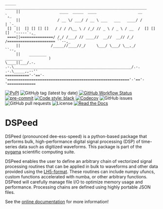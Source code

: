 ```
_____  _________________________________________________________________
     ||                  ____  _____  ____                   __          `,_
     ||                 / __ \/ ___/ / __ \ ___   ___   ____/ /           | `-_
 []  ||  [] [] [] []   / / / /\__ \ / /_/ // _ \ / _ \ / __  /  [] [] []  '-----`-,_
 ====||===============/ /_/ /___/ // ____//  __//  __// /_/ /====================== ``--,_     
     ||              /_____//____//_/     \___/ \___/ \__,_/                              ``--,
     ||    ________                                                        ________            )
\____||___/.-.  .-.\______________________________________________________/.-.  .-.\_____,,--''
==========='-'=='-'========================================================'-'=='-'=============
```
[![PyPI](https://img.shields.io/pypi/v/dspeed?logo=pypi)](https://pypi.org/project/dspeed/)
![GitHub tag (latest by date)](https://img.shields.io/github/v/tag/legend-exp/dspeed?logo=git)
[![GitHub Workflow Status](https://img.shields.io/github/checks-status/legend-exp/dspeed/main?label=main%20branch&logo=github)](https://github.com/legend-exp/dspeed/actions)
[![pre-commit](https://img.shields.io/badge/pre--commit-enabled-brightgreen?logo=pre-commit&logoColor=white)](https://github.com/pre-commit/pre-commit)
[![Code style: black](https://img.shields.io/badge/code%20style-black-000000.svg)](https://github.com/psf/black)
[![Codecov](https://img.shields.io/codecov/c/github/legend-exp/dspeed?logo=codecov)](https://app.codecov.io/gh/legend-exp/dspeed)
![GitHub issues](https://img.shields.io/github/issues/legend-exp/dspeed?logo=github)
![GitHub pull requests](https://img.shields.io/github/issues-pr/legend-exp/dspeed?logo=github)
![License](https://img.shields.io/github/license/legend-exp/dspeed)
[![Read the Docs](https://img.shields.io/readthedocs/dspeed?logo=readthedocs)](https://dspeed.readthedocs.io)

# DSPeed
DSPeed (pronounced dee-ess-speed) is a python-based package that performs bulk, high-performance digital signal processing (DSP) of time-series data such as digitized waveforms. This package is part of the [pygama](https://github.com/legend-exp/pygama) scientific computing suite.

DSPeed enables the user to define an arbitrary chain of vectorized signal processing routines that can be applied in bulk to waveforms and other data provided using the [LH5-format](https://legend-exp.github.io/legend-data-format-specs). These routines can include numpy ufuncs, custom functions accelerated with numba, or other arbitrary functions. DSPeed will carefully manage file I/O to optimize memory usage and performance. Processing chains are defined using highly portable JSON files.

See the [online documentation](https://dspeed.readthedocs.io/en/stable/) for more information!